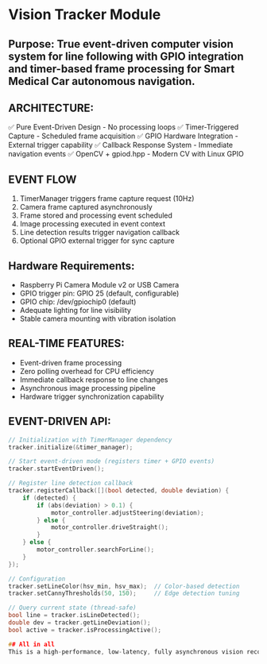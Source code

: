 # Vision Tracker Module

## Purpose: True event-driven computer vision system for line following with GPIO integration and timer-based frame processing for Smart Medical Car autonomous navigation.

## ARCHITECTURE:
✅ Pure Event-Driven Design - No processing loops
✅ Timer-Triggered Capture - Scheduled frame acquisition
✅ GPIO Hardware Integration - External trigger capability
✅ Callback Response System - Immediate navigation events
✅ OpenCV + gpiod.hpp - Modern CV with Linux GPIO

## EVENT FLOW
1. TimerManager triggers frame capture request (10Hz)
2. Camera frame captured asynchronously
3. Frame stored and processing event scheduled
4. Image processing executed in event context
5. Line detection results trigger navigation callback
6. Optional GPIO external trigger for sync capture

## Hardware Requirements:
- Raspberry Pi Camera Module v2 or USB Camera
- GPIO trigger pin: GPIO 25 (default, configurable)
- GPIO chip: /dev/gpiochip0 (default)
- Adequate lighting for line visibility
- Stable camera mounting with vibration isolation

## REAL-TIME FEATURES:
- Event-driven frame processing
- Zero polling overhead for CPU efficiency  
- Immediate callback response to line changes
- Asynchronous image processing pipeline
- Hardware trigger synchronization capability

## EVENT-DRIVEN API:
```cpp
// Initialization with TimerManager dependency
tracker.initialize(&timer_manager);

// Start event-driven mode (registers timer + GPIO events)
tracker.startEventDriven();

// Register line detection callback
tracker.registerCallback([](bool detected, double deviation) {
    if (detected) {
        if (abs(deviation) > 0.1) {
            motor_controller.adjustSteering(deviation);
        } else {
            motor_controller.driveStraight();
        }
    } else {
        motor_controller.searchForLine();
    }
});

// Configuration
tracker.setLineColor(hsv_min, hsv_max);  // Color-based detection
tracker.setCannyThresholds(50, 150);     // Edge detection tuning

// Query current state (thread-safe)
bool line = tracker.isLineDetected();
double dev = tracker.getLineDeviation();
bool active = tracker.isProcessingActive();

## All in all
This is a high-performance, low-latency, fully asynchronous vision recognition module, designed for fast-response embedded autonomous navigation systems, and particularly well-suited for line-following applications in smart medical transport vehicles.
